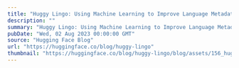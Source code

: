 ```yaml
---
title: "Huggy Lingo: Using Machine Learning to Improve Language Metadata on the Hugging Face Hub"
description: ""
summary: "Huggy Lingo: Using Machine Learning to Improve Language Metadata on the Hugging Face Hub Huggy Lingo..."
pubDate: "Wed, 02 Aug 2023 00:00:00 GMT"
source: "Hugging Face Blog"
url: "https://huggingface.co/blog/huggy-lingo"
thumbnail: "https://huggingface.co/blog/huggy-lingo/blog/assets/156_huggylingo/Huggy_Lingo.png"
---
```


